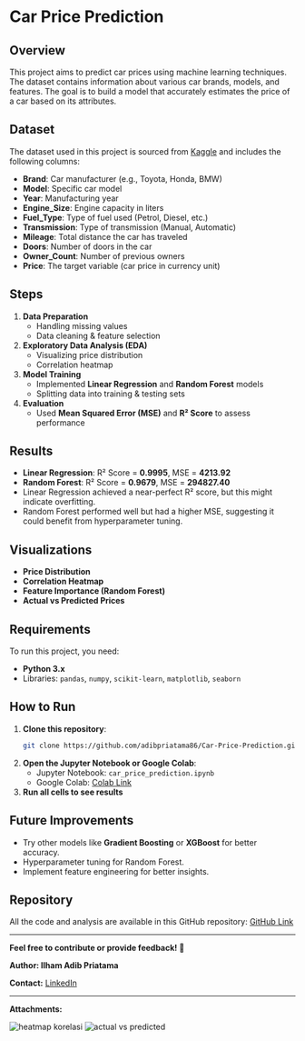 # Car Price Prediction

## Overview
This project aims to predict car prices using machine learning techniques. The dataset contains information about various car brands, models, and features. The goal is to build a model that accurately estimates the price of a car based on its attributes.

## Dataset
The dataset used in this project is sourced from [Kaggle](https://www.kaggle.com/datasets/asinow/car-price-dataset) and includes the following columns:

- **Brand**: Car manufacturer (e.g., Toyota, Honda, BMW)
- **Model**: Specific car model
- **Year**: Manufacturing year
- **Engine_Size**: Engine capacity in liters
- **Fuel_Type**: Type of fuel used (Petrol, Diesel, etc.)
- **Transmission**: Type of transmission (Manual, Automatic)
- **Mileage**: Total distance the car has traveled
- **Doors**: Number of doors in the car
- **Owner_Count**: Number of previous owners
- **Price**: The target variable (car price in currency unit)

## Steps
1. **Data Preparation**
   - Handling missing values
   - Data cleaning & feature selection
2. **Exploratory Data Analysis (EDA)**
   - Visualizing price distribution
   - Correlation heatmap
3. **Model Training**
   - Implemented **Linear Regression** and **Random Forest** models
   - Splitting data into training & testing sets
4. **Evaluation**
   - Used **Mean Squared Error (MSE)** and **R² Score** to assess performance

## Results
- **Linear Regression**: R² Score = **0.9995**, MSE = **4213.92**
- **Random Forest**: R² Score = **0.9679**, MSE = **294827.40**
- Linear Regression achieved a near-perfect R² score, but this might indicate overfitting.
- Random Forest performed well but had a higher MSE, suggesting it could benefit from hyperparameter tuning.

## Visualizations
- **Price Distribution**
- **Correlation Heatmap**
- **Feature Importance (Random Forest)**
- **Actual vs Predicted Prices**

## Requirements
To run this project, you need:
- **Python 3.x**
- Libraries: `pandas`, `numpy`, `scikit-learn`, `matplotlib`, `seaborn`

## How to Run
1. **Clone this repository**:
   ```bash
   git clone https://github.com/adibpriatama86/Car-Price-Prediction.git
   ```
2. **Open the Jupyter Notebook or Google Colab**:
   - Jupyter Notebook: `car_price_prediction.ipynb`
   - Google Colab: [Colab Link](https://colab.research.google.com/drive/1FetYxk20kqxsh44fPS8EzhR92Dpr6h3w?usp=drive_link)
3. **Run all cells to see results**


## Future Improvements
- Try other models like **Gradient Boosting** or **XGBoost** for better accuracy.
- Hyperparameter tuning for Random Forest.
- Implement feature engineering for better insights.

## Repository
All the code and analysis are available in this GitHub repository: [GitHub Link](https://github.com/adibpriatama86/Car-Price-Prediction.git)

---
**Feel free to contribute or provide feedback! 🚀**


**Author: Ilham Adib Priatama**

**Contact:** [LinkedIn](http://linkedin.com/in/ilhamadibpriatama)

---

**Attachments:**


![heatmap korelasi](https://github.com/user-attachments/assets/1bedd38f-66d0-4414-9596-217a97a5f3ed)
![actual vs predicted](https://github.com/user-attachments/assets/e7997125-15cd-432a-8dcd-91e06acc7a4b)
